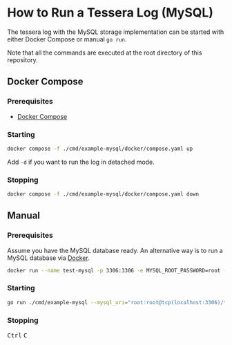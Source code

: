 # How to Run a Tessera Log (MySQL)

The tessera log with the MySQL storage implementation can be started with either Docker Compose or manual `go run`.

Note that all the commands are executed at the root directory of this repository.

## Docker Compose

### Prerequisites

- [Docker Compose](https://docs.docker.com/compose/install/)

### Starting

```sh
docker compose -f ./cmd/example-mysql/docker/compose.yaml up
```

Add `-d` if you want to run the log in detached mode.

### Stopping

```sh
docker compose -f ./cmd/example-mysql/docker/compose.yaml down
```

## Manual 

### Prerequisites

Assume you have the MySQL database ready. An alternative way is to run a MySQL database via [Docker](https://docs.docker.com/engine/install/).

```sh
docker run --name test-mysql -p 3306:3306 -e MYSQL_ROOT_PASSWORD=root -e MYSQL_DATABASE=test_tessera -d mysql
```

### Starting

```sh
go run ./cmd/example-mysql --mysql_uri="root:root@tcp(localhost:3306)/test_tessera" --init_schema_path="./storage/mysql/schema.sql" --private_key_path="./cmd/example-mysql/docker/testdata/key" --public_key_path="./cmd/example-mysql/docker/testdata/key.pub"
```

### Stopping

<kbd>Ctrl</kbd> <kbd>C</kbd>
